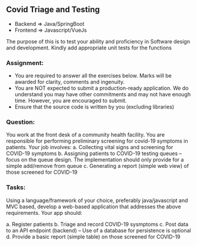 ## Covid Triage and Testing

- Backend  => Java/SpringBoot
- Frontend => Javascript/VueJs

The purpose of this is to test your ability and proficiency in Software design and development.
Kindly add appropriate unit tests for the functions

### Assignment:
- You are required to answer all the exercises below. Marks will be awarded for clarity,
comments and ingenuity.
- You are NOT expected to submit a production-ready application. We do understand you
may have other commitments and may not have enough time. However, you are
encouraged to submit.
- Ensure that the source code is written by you (excluding libraries)

### Question:
You work at the front desk of a community health facility. You are responsible for performing
preliminary screening for covid-19 symptoms in patients. Your job involves:
a. Collecting vital signs and screening for COVID-19 symptoms
b. Assigning patients to COVID-19 testing queues – focus on the queue design. The
implementation should only provide for a simple add/remove from queue
c. Generating a report (simple web view) of those screened for COVID-19

### Tasks:
Using a language/framework of your choice, preferably java/javascript and MVC based, develop
a web-based application that addresses the above requirements. Your app should:

a. Register patients
b. Triage and record COVID-19 sysmptoms
c. Post data to an API endpoint (backend) – Use of a database for persistence is optional
d. Provide a basic report (simple table) on those screened for COVID-19



